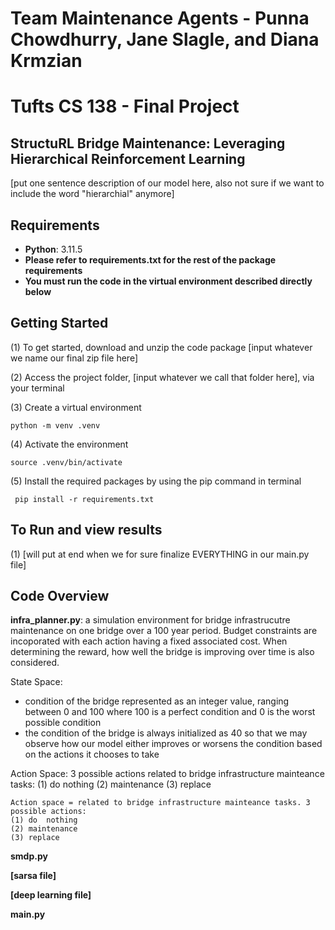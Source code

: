 # Team Maintenance Agents - Punna Chowdhurry, Jane Slagle, and Diana Krmzian
# Tufts CS 138 - Final Project


## StructuRL Bridge Maintenance: Leveraging Hierarchical Reinforcement Learning
[put one sentence description of our model here, also not sure if we want to include the word "hierarchial" anymore]

## Requirements
- **Python**: 3.11.5
- **Please refer to requirements.txt for the rest of the package requirements**
- **You must run the code in the virtual environment described directly below**

## Getting Started

(1) To get started, download and unzip the code package [input whatever we name our final zip file here]

(2) Access the project folder, [input whatever we call that folder here], via your terminal

(3) Create a virtual environment

```{.py}
python -m venv .venv
```

(4) Activate the environment

```{.py}
source .venv/bin/activate
```

(5) Install the required packages by using the pip command in terminal

```{.py}
 pip install -r requirements.txt
```

## To Run and view results

(1) [will put at end when we for sure finalize EVERYTHING in our main.py file]

## Code Overview

**infra_planner.py**:
a simulation environment for bridge infrastrucutre maintenance on one bridge over a 100 year period. Budget constraints are incoporated with each action having a fixed associated cost. When determining the reward, how well the bridge is improving over time is also considered.

 State Space:
 - condition of the bridge represented as an integer value, ranging between 0 and 100 where 100 is a perfect condition and 0 is the worst possible condition
 - the condition of the bridge is always initialized as 40 so that we may observe how our model either improves or worsens the condition based on the actions it chooses to take

Action Space:
3 possible actions related to bridge infrastructure mainteance tasks:
(1) do nothing
(2) maintenance
(3) replace

    Action space = related to bridge infrastructure mainteance tasks. 3 possible actions: 
    (1) do  nothing
    (2) maintenance
    (3) replace
    
**smdp.py**

**[sarsa file]**

**[deep learning file]**

**main.py**

